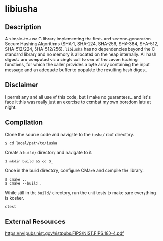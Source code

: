 # libiusha
## Description
A simple-to-use C library implementing the first- and second-generation Secure Hashing Algorithms (SHA-1, SHA-224, SHA-256, SHA-384, SHA-512, SHA-512/224, SHA-512/256). `libiusha` has no dependencies beyond the C standard library and no memory is allocated on the heap internally. All hash digests are computed via a single call to one of the seven hashing functions, for which the caller provides a byte array containing the input message and an adequate buffer to populate the resulting hash digest. 

## Disclaimer
I permit any and all use of this code, but I make no guarantees...and let's face it this was really just an exercise to combat my own boredom late at night.

## Compilation

Clone the source code and navigate to the `iusha/` root directory.
```
$ cd local/path/to/iusha
```
Create a `build/` directory and navigate to it.
```
$ mkdir build && cd $_
```
Once in the build directory, configure CMake and compile the library.
```
$ cmake ..
$ cmake --build .
```
While still in the `build/` directory, run the unit tests to make sure everything is kosher.
```
ctest
```

## External Resources
https://nvlpubs.nist.gov/nistpubs/FIPS/NIST.FIPS.180-4.pdf